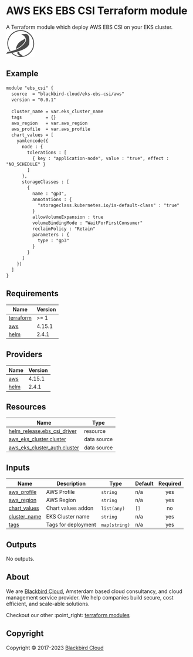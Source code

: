 # AWS EKS EBS CSI Terraform module
A Terraform module which deploy AWS EBS CSI on your EKS cluster.
[![blackbird-logo](https://raw.githubusercontent.com/blackbird-cloud/terraform-module-template/main/.config/logo_simple.png)](https://www.blackbird.cloud)

## Example
```hcl
module "ebs_csi" {
  source  = "blackbird-cloud/eks-ebs-csi/aws"
  version = "0.0.1"

  cluster_name = var.eks_cluster_name
  tags         = {}
  aws_region   = var.aws_region
  aws_profile  = var.aws_profile
  chart_values = [
    yamlencode({
      node : {
        tolerations : [
          { key : "application-node", value : "true", effect : "NO_SCHEDULE" }
        ]
      },
      storageClasses : [
        {
          name : "gp3",
          annotations : {
            "storageclass.kubernetes.io/is-default-class" : "true"
          }
          allowVolumeExpansion : true
          volumeBindingMode : "WaitForFirstConsumer"
          reclaimPolicy : "Retain"
          parameters : {
            type : "gp3"
          }
        }
      ]
    })
  ]
}
```

## Requirements

| Name | Version |
|------|---------|
| <a name="requirement_terraform"></a> [terraform](#requirement\_terraform) | >= 1 |
| <a name="requirement_aws"></a> [aws](#requirement\_aws) | 4.15.1 |
| <a name="requirement_helm"></a> [helm](#requirement\_helm) | 2.4.1 |

## Providers

| Name | Version |
|------|---------|
| <a name="provider_aws"></a> [aws](#provider\_aws) | 4.15.1 |
| <a name="provider_helm"></a> [helm](#provider\_helm) | 2.4.1 |

## Resources

| Name | Type |
|------|------|
| [helm_release.ebs_csi_driver](https://registry.terraform.io/providers/hashicorp/helm/2.4.1/docs/resources/release) | resource |
| [aws_eks_cluster.cluster](https://registry.terraform.io/providers/hashicorp/aws/4.15.1/docs/data-sources/eks_cluster) | data source |
| [aws_eks_cluster_auth.cluster](https://registry.terraform.io/providers/hashicorp/aws/4.15.1/docs/data-sources/eks_cluster_auth) | data source |

## Inputs

| Name | Description | Type | Default | Required |
|------|-------------|------|---------|:--------:|
| <a name="input_aws_profile"></a> [aws\_profile](#input\_aws\_profile) | AWS Profile | `string` | n/a | yes |
| <a name="input_aws_region"></a> [aws\_region](#input\_aws\_region) | AWS Region | `string` | n/a | yes |
| <a name="input_chart_values"></a> [chart\_values](#input\_chart\_values) | Chart values addon | `list(any)` | `[]` | no |
| <a name="input_cluster_name"></a> [cluster\_name](#input\_cluster\_name) | EKS Cluster name | `string` | n/a | yes |
| <a name="input_tags"></a> [tags](#input\_tags) | Tags for deployment | `map(string)` | n/a | yes |

## Outputs

No outputs.

## About

We are [Blackbird Cloud](https://blackbird.cloud), Amsterdam based cloud consultancy, and cloud management service provider. We help companies build secure, cost efficient, and scale-able solutions.

Checkout our other :point\_right: [terraform modules](https://registry.terraform.io/namespaces/blackbird-cloud)

## Copyright

Copyright © 2017-2023 [Blackbird Cloud](https://www.blackbird.cloud)
